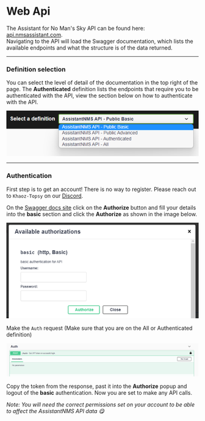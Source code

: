 # Web Api

The Assistant for No Man's Sky API can be found here: [api.nmsassistant.com](https://api.nmsassistant.com). <br />Navigating to the API will load the Swagger documentation, which lists the available endpoints and what the structure is of the data returned.

---

### Definition selection
You can select the level of detail of the documentation in the top right of the page. The **Authenticated** definition lists the endpoints that require you to be authenticated with the API, view the section below on how to authenticate with the API. 

![Definition selector](../../assets/img/assistantnms-architecture-api.png)

---

### Authentication

First step is to get an account! There is no way to register. Please reach out to `Khaoz-Topsy` on our [Discord][discord].

On the [Swagger docs site](https://api.nmsassistant.com) click on the **Authorize** button and fill your details into the **basic** section and click the **Authorize** as shown in the image below.

![Basic Auth](../../assets/img/assistantnms-architecture-apiauth.png)

Make the `Auth` request (Make sure that you are on the All or Authenticated definition)

![Auth request](../../assets/img/assistantnms-architecture-apiauth2.png)

Copy the token from the response, past it into the **Authorize** popup and logout of the **basic** authentication. Now you are set to make any API calls.

_Note: You will need the correct permissions set on your account to be able to affect the AssistantNMS API data 😋_

[discord]: https://assistantapps.com/discord?ref=assistantAppsDocs